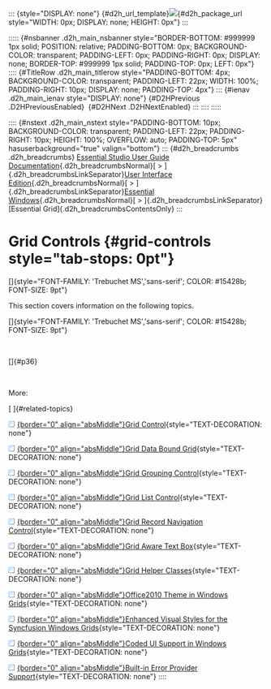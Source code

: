 ::: {style="DISPLAY: none"}
[](ms-xhelp:///?Id=d2h_url_template){#d2h_url_template}![](!package_url!){#d2h_package_url style="WIDTH: 0px; DISPLAY: none; HEIGHT: 0px"}
:::

::::: {#nsbanner .d2h_main_nsbanner style="BORDER-BOTTOM: #999999 1px solid; POSITION: relative; PADDING-BOTTOM: 0px; BACKGROUND-COLOR: transparent; PADDING-LEFT: 0px; PADDING-RIGHT: 0px; DISPLAY: none; BORDER-TOP: #999999 1px solid; PADDING-TOP: 0px; LEFT: 0px"}
:::: {#TitleRow .d2h_main_titlerow style="PADDING-BOTTOM: 4px; BACKGROUND-COLOR: transparent; PADDING-LEFT: 22px; WIDTH: 100%; PADDING-RIGHT: 10px; DISPLAY: none; PADDING-TOP: 4px"}
::: {#ienav .d2h_main_ienav style="DISPLAY: none"}
[](ms-xhelp:///?Id=ece148e6-76c3-4c22-9a03-1bebe0837e01){#D2HPrevious .D2HPreviousEnabled}  [](ms-xhelp:///?Id=ada2a727-2fb9-48d8-adef-54769621df7a){#D2HNext .D2HNextEnabled}
:::
::::
:::::

:::: {#nstext .d2h_main_nstext style="PADDING-BOTTOM: 10px; BACKGROUND-COLOR: transparent; PADDING-LEFT: 22px; PADDING-RIGHT: 10px; HEIGHT: 100%; OVERFLOW: auto; PADDING-TOP: 5px" hasuserbackground="true" valign="bottom"}
::: {#d2h_breadcrumbs .d2h_breadcrumbs}
[Essential Studio User Guide Documentation](ms-xhelp:///?Id=12457748-09e3-4d74-a240-8e049cedf030){.d2h_breadcrumbsNormal}[ \> ]{.d2h_breadcrumbsLinkSeparator}[User Interface Edition](ms-xhelp:///?Id=c29296b7-531c-413b-a0ec-488ca1f7f669){.d2h_breadcrumbsNormal}[ \> ]{.d2h_breadcrumbsLinkSeparator}[Essential Windows](ms-xhelp:///?Id=e60759d8-47a4-4570-9d7a-16a68d63f2ea){.d2h_breadcrumbsNormal}[ \> ]{.d2h_breadcrumbsLinkSeparator}[Essential Grid]{.d2h_breadcrumbsContentsOnly}
:::

# Grid Controls {#grid-controls style="tab-stops: 0pt"}

[]{style="FONT-FAMILY: 'Trebuchet MS','sans-serif'; COLOR: #15428b; FONT-SIZE: 9pt"} 

This section covers information on the following topics.

[]{style="FONT-FAMILY: 'Trebuchet MS','sans-serif'; COLOR: #15428b; FONT-SIZE: 9pt"} 

 

[]{#p36} 

 

More:

[ ]{#related-topics}

[![](button.gif){border="0" align="absMiddle"}Grid Control](ms-xhelp:///?Id=ada2a727-2fb9-48d8-adef-54769621df7a){style="TEXT-DECORATION: none"}

[![](button.gif){border="0" align="absMiddle"}Grid Data Bound Grid](ms-xhelp:///?Id=e881abb1-e750-436f-bcf2-cdb400256cb8){style="TEXT-DECORATION: none"}

[![](button.gif){border="0" align="absMiddle"}Grid Grouping Control](ms-xhelp:///?Id=5fcc9f60-cb19-43ad-bf98-72850f7d4f48){style="TEXT-DECORATION: none"}

[![](button.gif){border="0" align="absMiddle"}Grid List Control](ms-xhelp:///?Id=dcc55579-6b70-49a6-8183-324dde37eb94){style="TEXT-DECORATION: none"}

[![](button.gif){border="0" align="absMiddle"}Grid Record Navigation Control](ms-xhelp:///?Id=1d28b67b-bfb5-4a6f-96c9-34b722de7fd5){style="TEXT-DECORATION: none"}

[![](button.gif){border="0" align="absMiddle"}Grid Aware Text Box](ms-xhelp:///?Id=6537874c-992e-43d1-8bfb-988b7f3e5964){style="TEXT-DECORATION: none"}

[![](button.gif){border="0" align="absMiddle"}Grid Helper Classes](ms-xhelp:///?Id=fc684465-b246-4aea-b668-e0c0084c9590){style="TEXT-DECORATION: none"}

[![](button.gif){border="0" align="absMiddle"}Office2010 Theme in Windows Grids](ms-xhelp:///?Id=d047591f-7a75-4924-861b-029b9b31e489){style="TEXT-DECORATION: none"}

[![](button.gif){border="0" align="absMiddle"}Enhanced Visual Styles for the Syncfusion Windows Grids](ms-xhelp:///?Id=54146630-d209-4d9f-9c0f-5e20d8cf44b7){style="TEXT-DECORATION: none"}

[![](button.gif){border="0" align="absMiddle"}Coded UI Support in Windows Grids](ms-xhelp:///?Id=0a6976ce-36ff-4e74-a944-071ba87311e8){style="TEXT-DECORATION: none"}

[![](button.gif){border="0" align="absMiddle"}Built-in Error Provider Support](ms-xhelp:///?Id=f0e6d201-3e01-4eb8-b01b-21a67609ee04){style="TEXT-DECORATION: none"}
::::
